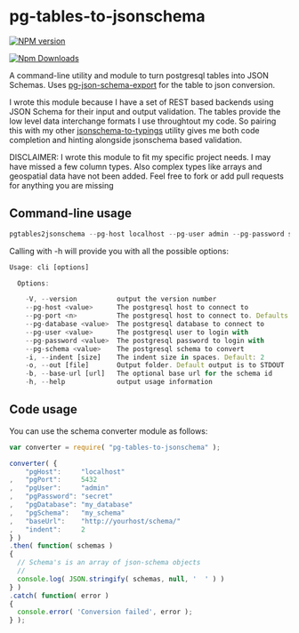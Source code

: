 # pg-tables-to-jsonschema

[![NPM version](https://badge.fury.io/js/pg-tables-to-jsonschema.png)](http://badge.fury.io/js/pg-tables-to-jsonschema)

[![Npm Downloads](https://nodei.co/npm/pg-tables-to-jsonschema.png?downloads=true&stars=true)](https://nodei.co/npm/pg-tables-to-jsonschema.png?downloads=true&stars=true)

A command-line utility and module to turn postgresql tables into JSON Schemas. Uses [pg-json-schema-export](https://www.npmjs.com/package/pg-json-schema-export) for the table to json conversion.

I wrote this module because I have a set of REST based backends using JSON Schema for their input and output validation. The tables provide the low level data interchange formats I use throughtout my code. So pairing this with my other [jsonschema-to-typings](https://www.npmjs.com/package/jsonschema-to-typings) utility gives me both code completion and hinting alongside jsonschema based validation.

DISCLAIMER: I wrote this module to fit my specific project needs. I may have missed a few column types. Also complex types like arrays and geospatial data have not been added. Feel free to fork or add pull requests for anything you are missing

## Command-line usage

```javascript
pgtables2jsonschema --pg-host localhost --pg-user admin --pg-password secret --pg-database my-db --pg-schema my_schema -b 'http://yourhost/schema/' -o test/
```

Calling with -h will provide you with all the possible options:

```javascript
Usage: cli [options]

  Options:

    -V, --version          output the version number
    --pg-host <value>      The postgresql host to connect to
    --pg-port <n>          The postgresql host to connect to. Defaults to 5432
    --pg-database <value>  The postgresql database to connect to
    --pg-user <value>      The postgresql user to login with
    --pg-password <value>  The postgresql password to login with
    --pg-schema <value>    The postgresql schema to convert
    -i, --indent [size]    The indent size in spaces. Default: 2
    -o, --out [file]       Output folder. Default output is to STDOUT
    -b, --base-url [url]   The optional base url for the schema id
    -h, --help             output usage information
```

## Code usage

You can use the schema converter module as follows:

```javascript
var converter = require( "pg-tables-to-jsonschema" );

converter( {
    "pgHost":     "localhost"
,   "pgPort":     5432
,   "pgUser":     "admin"
,   "pgPassword": "secret"
,   "pgDatabase": "my_database"
,   "pgSchema":   "my_schema"
,   "baseUrl":    "http://yourhost/schema/"
,   "indent":     2
} )
.then( function( schemas )
{
  // Schema's is an array of json-schema objects
  //
  console.log( JSON.stringify( schemas, null, '  ' ) )
} )
.catch( function( error )
{
  console.error( 'Conversion failed', error );
} );

```
